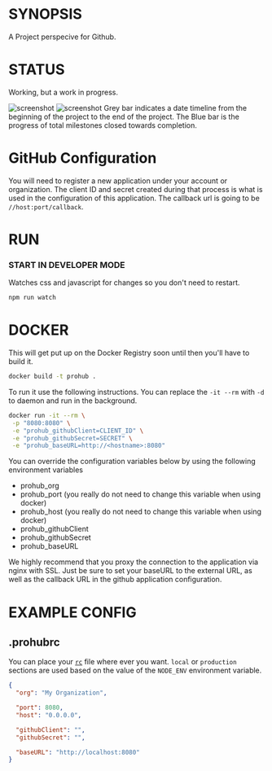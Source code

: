 # SYNOPSIS
A Project perspecive for Github.

# STATUS
Working, but a work in progress.

![screenshot](/docs/screenshot1.png)
![screenshot](/docs/screenshot2.png)
Grey bar indicates a date timeline from the beginning of the project to the end of the project. The Blue bar is the progress of total milestones closed towards completion.

# GitHub Configuration

You will need to register a new application under your account or organization.
The client ID and secret created during that process is what is used in the 
configuration of this application. The callback url is going to be 
`//host:port/callback`.

# RUN
### START IN DEVELOPER MODE
Watches css and javascript for changes so you don't need to restart.
```bash
npm run watch
```

# DOCKER 
This will get put up on the Docker Registry soon until then you'll have to 
build it.

```bash
docker build -t prohub .
```


To run it use the following instructions. You can replace the `-it --rm` 
with `-d` to daemon and run in the background.

```bash
docker run -it --rm \
 -p "8080:8080" \
 -e "prohub_githubClient=CLIENT_ID" \
 -e "prohub_githubSecret=SECRET" \
 -e "prohub_baseURL=http://<hostname>:8080"
```

You can override the configuration variables below by using the following 
environment variables

* prohub_org
* prohub_port (you really do not need to change this variable when using docker)
* prohub_host (you really do not need to change this variable when using docker)
* prohub_githubClient
* prohub_githubSecret
* prohub_baseURL

We highly recommend that you proxy the connection to the application via nginx 
with SSL. Just be sure to set your baseURL to the external URL, as well as the 
callback URL in the github application configuration.

# EXAMPLE CONFIG

## .prohubrc
You can place your [`rc`](github.com/dominictarr/rc) file where ever you want.
`local` or `production` sections are used based on the value of the `NODE_ENV`
environment variable.

```json
{
  "org": "My Organization",

  "port": 8080,
  "host": "0.0.0.0",

  "githubClient": "",
  "githubSecret": "",

  "baseURL": "http://localhost:8080"
}
```

